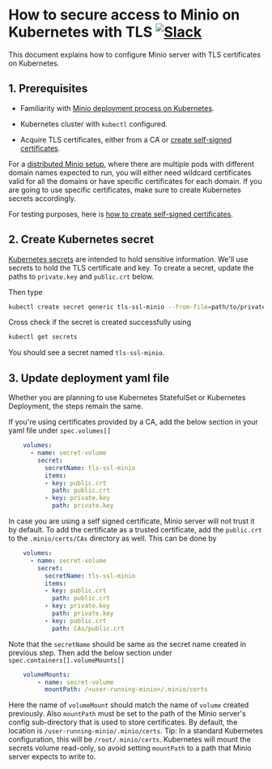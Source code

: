 # How to secure access to Minio on Kubernetes with TLS [![Slack](https://slack.minio.io/slack?type=svg)](https://slack.minio.io)

This document explains how to configure Minio server with TLS certificates on Kubernetes.

## 1. Prerequisites

- Familiarity with [Minio deployment process on Kubernetes](https://docs.minio.io/docs/deploy-minio-on-kubernetes).

- Kubernetes cluster with `kubectl` configured.

- Acquire TLS certificates, either from a CA or [create self-signed certificates](https://docs.minio.io/docs/how-to-secure-access-to-minio-server-with-tls).

For a [distributed Minio setup](https://docs.minio.io/docs/distributed-minio-quickstart-guide), where there are multiple pods with different domain names expected to run, you will either need wildcard certificates valid for all the domains or have specific certificates for each domain. If you are going to use specific certificates, make sure to create Kubernetes secrets accordingly.

For testing purposes, here is [how to create self-signed certificates](https://github.com/minio/minio/tree/master/docs/tls#3-generate-self-signed-certificates).

## 2. Create Kubernetes secret

[Kubernetes secrets](https://kubernetes.io/docs/concepts/configuration/secret) are intended to hold sensitive information. 
We'll use secrets to hold the TLS certificate and key. To create a secret, update the paths to `private.key` and `public.crt` 
below.

Then type

```sh
kubectl create secret generic tls-ssl-minio --from-file=path/to/private.key --from-file=path/to/public.crt
```

Cross check if the secret is created successfully using 

```sh
kubectl get secrets
```

You should see a secret named `tls-ssl-minio`.

## 3. Update deployment yaml file

Whether you are planning to use Kubernetes StatefulSet or Kubernetes Deployment, the steps remain the same.

If you're using certificates provided by a CA, add the below section in your yaml file under `spec.volumes[]`

```yaml
    volumes:
      - name: secret-volume
        secret:
          secretName: tls-ssl-minio
          items:
          - key: public.crt
            path: public.crt
          - key: private.key
            path: private.key
```

In case you are using a self signed certificate, Minio server will not trust it by default. To add the certificate as a 
trusted certificate, add the `public.crt` to the `.minio/certs/CAs` directory as well. This can be done by

```yaml
    volumes:
      - name: secret-volume
        secret:
          secretName: tls-ssl-minio
          items:
          - key: public.crt
            path: public.crt
          - key: private.key
            path: private.key
          - key: public.crt
            path: CAs/public.crt
```

Note that the `secretName` should be same as the secret name created in previous step. Then add the below section under
`spec.containers[].volumeMounts[]`

```yaml
    volumeMounts:
        - name: secret-volume
          mountPath: /<user-running-minio>/.minio/certs
```

Here the name of `volumeMount` should match the name of `volume` created previously. Also `mountPath` must be set to the path of
the Minio server's config sub-directory that is used to store certificates. By default, the location is
`/user-running-minio/.minio/certs`. Tip: In a standard Kubernetes configuration, this will be `/root/.minio/certs`.
Kubernetes will mount the secrets volume read-only, so avoid setting `mountPath` to a path that Minio server expects to write to.
